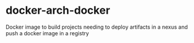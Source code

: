 # docker-arch-docker
Docker image to build projects needing to deploy artifacts in a nexus and push a docker image in a registry

